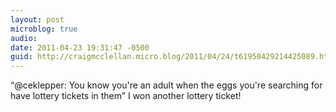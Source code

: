 ```yaml
---
layout: post
microblog: true
audio: 
date: 2011-04-23 19:31:47 -0500
guid: http://craigmcclellan.micro.blog/2011/04/24/t61950429214425089.html
---
```

“@ceklepper: You know you're an adult when the eggs you're searching for have lottery tickets in them” I won another lottery ticket!
